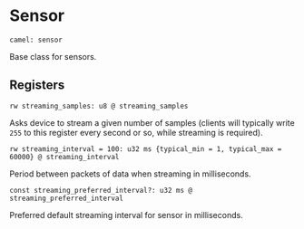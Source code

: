 # Sensor

    camel: sensor

Base class for sensors.

## Registers

    rw streaming_samples: u8 @ streaming_samples

Asks device to stream a given number of samples
(clients will typically write `255` to this register every second or so, while streaming is required).

    rw streaming_interval = 100: u32 ms {typical_min = 1, typical_max = 60000} @ streaming_interval

Period between packets of data when streaming in milliseconds.

    const streaming_preferred_interval?: u32 ms @ streaming_preferred_interval

Preferred default streaming interval for sensor in milliseconds.
